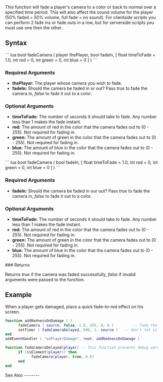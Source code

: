 This function will fade a player's camera to a color or back to normal over a specified time period. This will also affect the sound volume for the player (50% faded = 50% volume, full fade = no sound). For clientside scripts you can perform 2 fade ins or fade outs in a row, but for serverside scripts you must use one then the other.

Syntax
------

<section name="Server" class="server" show="true">
``` lua
bool fadeCamera ( player thePlayer, bool fadeIn, [ float timeToFade = 1.0, int red = 0, int green = 0, int blue = 0 ] )
```

### Required Arguments

-   **thePlayer:** The player whose camera you wish to fade.
-   **fadeIn:** Should the camera be faded in or out? Pass *true* to fade the camera in, *false* to fade it out to a color.

### Optional Arguments

-   **timeToFade:** The number of seconds it should take to fade. Any number less than 1 makes the fade instant.
-   **red:** The amount of red in the color that the camera fades out to (0 - 255). Not required for fading in.
-   **green:** The amount of green in the color that the camera fades out to (0 - 255). Not required for fading in.
-   **blue:** The amount of blue in the color that the camera fades out to (0 - 255). Not required for fading in.

</section>
<section name="Client" class="client" show="true">
``` lua
bool fadeCamera ( bool fadeIn, [ float timeToFade = 1.0, int red = 0, int green = 0, int blue = 0 ] )
```

### Required Arguments

-   **fadeIn:** Should the camera be faded in our out? Pass *true* to fade the camera in, *false* to fade it out to a color.

### Optional Arguments

-   **timeToFade:** The number of seconds it should take to fade. Any number less than 1 makes the fade instant.
-   **red:** The amount of red in the color that the camera fades out to (0 - 255). Not required for fading in.
-   **green:** The amount of green in the color that the camera fades out to (0 - 255). Not required for fading in.
-   **blue:** The amount of blue in the color that the camera fades out to (0 - 255). Not required for fading in.

</section>
### Returns

Returns *true* if the camera was faded successfully, *false* if invalid arguments were passed to the function.

Example
-------

<section name="Server example" class="server" show="true">
When a player gets damaged, place a quick fade-to-red effect on his screen.

``` lua
function addRednessOnDamage ( )
      fadeCamera ( source, false, 1.0, 255, 0, 0 )         -- fade the player's camera to red over a period of 1 second
      setTimer ( fadeCameraDelayed, 500, 1, source )   -- don't let it go to opaque red, interrupt it after half a second and fade back to normal
end
addEventHandler ( "onPlayerDamage", root, addRednessOnDamage )

function fadeCameraDelayed(player) -- This function prevents debug warnings when the player disconnects while the timer is running.
      if (isElement(player)) then
            fadeCamera(player, true, 0.5)
      end
end
```

</section>
See Also
--------
